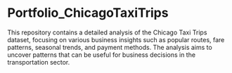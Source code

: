 # Portfolio_ChicagoTaxiTrips
This repository contains a detailed analysis of the Chicago Taxi Trips dataset, focusing on various business insights such as popular routes, fare patterns, seasonal trends, and payment methods. The analysis aims to uncover patterns that can be useful for business decisions in the transportation sector.
